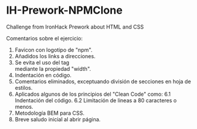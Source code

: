 # IH-Prework-NPMClone
Challenge from IronHack Prework about HTML and CSS

Comentarios sobre el ejercicio:

1. Favicon con logotipo de "npm".
2. Añadidos los links a direcciones.
3. Se evita el uso del tag <br> mediante la propiedad "width".
4. Indentación en código.
5. Comentarios eliminados, exceptuando división de secciones en hoja de estilos.
6. Aplicados algunos de los principios del "Clean Code" como:
  6.1 Indentación del código.
  6.2 Limitación de lineas a 80 caracteres o menos.
7. Metodología BEM para CSS.
8. Breve saludo inicial al abrir página.
